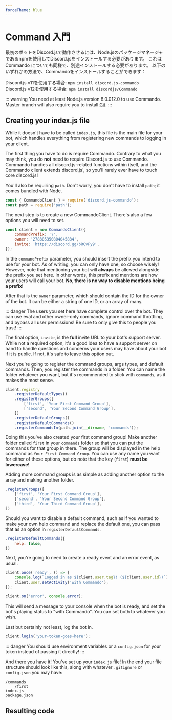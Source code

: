 ```yaml
---
forceTheme: blue
---
```


# Command 入門

最初のボットをDiscord.jsで動作させるには、Node.jsのパッケージマネージャであるnpmを使用してDiscord.jsをインストールする必要があります。 これは Commando についても同様で、別途インストールする必要があります。 以下のいずれかの方法で、Commandoをインストールすることができます：

Discord.js v11を使用する場合: `npm install discord.js-commando`  
Discord.js v12を使用する場合: `npm install discordjs/Commando`

::: warning
You need at least Node.js version <branch version="11.x" inline>8.0.0</branch><branch version="12.x" inline>12.0</branch> to use Commando. Master branch will also require you to install [Git](https://git-scm.com/downloads).
:::

## Creating your index.js file

While it doesn't have to be called `index.js`, this file is the main file for your bot, which handles everything from registering new commands to logging in your client.

The first thing you have to do is require Commando. Contrary to what you may think, you do **not** need to require Discord.js to use Commando. Commando handles all discord.js-related functions within itself, and the Commando client extends discord.js', so you'll rarely ever have to touch core discord.js!

You'll also be requiring `path`. Don't worry, you don't have to install `path`; it comes bundled with Node.

```js
const { CommandoClient } = require('discord.js-commando');
const path = require('path');
```

The next step is to create a new CommandoClient. There's also a few options you will need to set.

```js
const client = new CommandoClient({
    commandPrefix: '?',
    owner: '278305350804045834',
    invite: 'https://discord.gg/bRCvFy9',
});
```

In the `commandPrefix` parameter, you should insert the prefix you intend to use for your bot. As of writing, you can only have one, so choose wisely! However, note that mentioning your bot will **always** be allowed alongside the prefix you set here. In other words, this prefix and mentions are how your users will call your bot. **No, there is no way to disable mentions being a prefix!**

After that is the `owner` parameter, which should contain the ID for the owner of the bot. It can be either a string of one ID, or an array of many.

::: danger
The users you set here have complete control over the bot. They can use eval and other owner-only commands, ignore command throttling, and bypass all user permissions! Be sure to only give this to people you trust!
:::

The final option, `invite`, is the **full** invite URL to your bot's support server. While not a required option, it's a good idea to have a support server on hand to handle questions and concerns your users may have about your bot if it is public. If not, it's safe to leave this option out.

Next you're going to register the command groups, args types, and default commands. Then, you register the commands in a folder. You can name the folder whatever you want, but it's recommended to stick with `commands`, as it makes the most sense.

```js
client.registry
    .registerDefaultTypes()
    .registerGroups([
        ['first', 'Your First Command Group'],
        ['second', 'Your Second Command Group'],
    ])
    .registerDefaultGroups()
    .registerDefaultCommands()
    .registerCommandsIn(path.join(__dirname, 'commands'));
```

Doing this you've also created your first command group! Make another folder called `first` in your `commands` folder so that you can put the commands for that group in there. The group will be displayed in the help command as `Your First Command Group`. You can use any name you want for either of these options, but do note that the key (`first`) **must be lowercase**!

Adding more command groups is as simple as adding another option to the array and making another folder.

```js
.registerGroups([
    ['first', 'Your First Command Group'],
    ['second', 'Your Second Command Group'],
    ['third', 'Your Third Command Group'],
])
```

Should you want to disable a default command, such as if you wanted to make your own help command and replace the default one, you can pass that as an option in `registerDefaultCommands`.

```js
.registerDefaultCommands({
    help: false,
})
```

Next, you're going to need to create a ready event and an error event, as usual.

```js
client.once('ready', () => {
    console.log(`Logged in as ${client.user.tag}! (${client.user.id})`);
    client.user.setActivity('with Commando');
});

client.on('error', console.error);
```

This will send a message to your console when the bot is ready, and set the bot's playing status to "with Commando". You can set both to whatever you wish.

Last but certainly not least, log the bot in.

```js
client.login('your-token-goes-here');
```

::: danger
You should use environment variables or a `config.json` for your token instead of passing it directly!
:::

And there you have it! You've set up your `index.js` file! In the end your file structure should look like this, along with whatever `.gitignore` or `config.json` you may have:

```
/commands
    /first
index.js
package.json
```

## Resulting code

<resulting-code />
